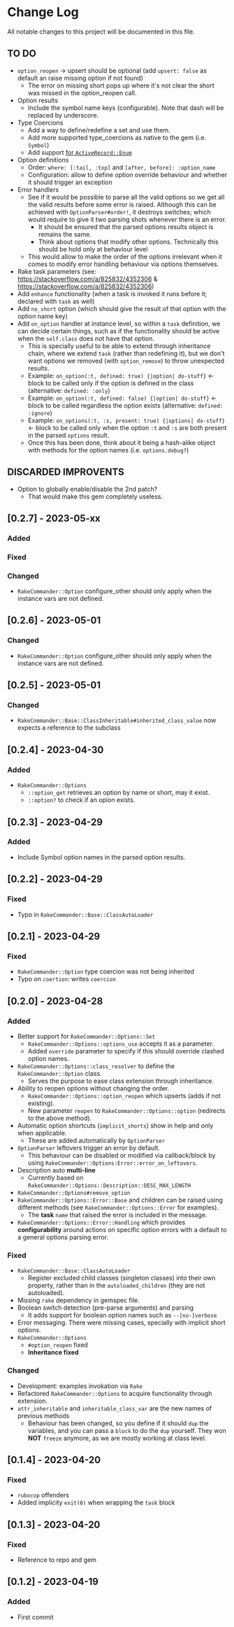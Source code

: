 # Change Log
All notable changes to this project will be documented in this file.

## TO DO
  - `option_reopen` -> upsert should be optional (add `upsert: false` as default an raise missing option if not found)
    - The error on missing short pops up where it's not clear the short was missed in the option_reopen call.
  - Option results
    - Include the symbol name keys (configurable). Note that dash will be replaced by underscore.
  - Type Coercions
    - Add a way to define/redefine a set and use them.
    - Add more supported type_coercions as native to the gem (i.e. `Symbol`)
    - Add support [for `ActiveRecord::Enum`](https://apidock.com/rails/ActiveRecord/Enum)
  - Option definitions
    - Order: `where: [:tail, :top]` and `[after, before]: :option_name`
    - Configuration: allow to define option override behaviour and whether it should trigger an exception
  - Error handlers
    - See if it would be possible to parse all the valid options so we get all the valid results before some error is raised. Although this can be achieved with `OptionParser#order!`, it destroys switches; which would require to give it two parsing shots whenever there is an error.
      - It should be ensured that the parsed options results object is remains the same.
      - Think about options that modify other options. Technically this should be hold only at behaviour level
    - This would allow to make the order of the options irrelevant when it comes to modify error handling behaviour via options themselves.
  - Rake task parameters (see: https://stackoverflow.com/a/825832/4352306 & https://stackoverflow.com/a/825832/4352306)
  - Add `enhance` functionality (when a task is invoked it runs before it; declared with `task` as well)
  - Add `no_short` option (which should give the result of that option with the option name key)
  - Add `on_option` handler at instance level, so within a `task` definition, we can decide certain things, such as if the functionality should be active when the `self.class` does not have that option.
    * This is specially useful to be able to extend through inheritance chain, where we extend `task` (rather than redefining it), but we don't want options we removed (with `option_remove`) to throw unexpected results.
    * Example: `on_option(:t, defined: true) {|option| do-stuff}` <- block to be called only if the option is defined in the class (alternative: `defined: :only`)
    * Example: `on_option(:t, defined: false) {|option| do-stuff}` <- block to be called regardless the option exists (alternative: `defined: :ignore`)
    * Example: `on_options(:t, :s, present: true) {|options| do-stuff}` <- block to be called only when the option `:t` and `:s` are both present in the parsed `options` result.
    - Once this has been done,  think about it being a hash-alike object with methods for the option names (i.e. `options.debug?`)

## DISCARDED IMPROVENTS
  - Option to globally enable/disable the 2nd patch?
    * That would make this gem completely useless.

## [0.2.7] - 2023-05-xx

### Added
### Fixed
### Changed
  - `RakeCommander::Option` configure_other should only apply when the instance vars are not defined.

## [0.2.6] - 2023-05-01

### Changed
  - `RakeCommander::Option` configure_other should only apply when the instance vars are not defined.

## [0.2.5] - 2023-05-01

### Changed
  - `RakeCommander::Base::ClassInheritable#inherited_class_value` now expects a reference to the subclass

## [0.2.4] - 2023-04-30

### Added
  - `RakeCommander::Options`
    - `::option_get` retrieves an option by name or short, may it exist.
    - `::option?` to check if an opion exists.

## [0.2.3] - 2023-04-29

### Added
  - Include Symbol option names in the parsed option results.

## [0.2.2] - 2023-04-29

### Fixed
  - Typo in `RakeCommander::Base::ClassAutoLoader`

## [0.2.1] - 2023-04-29

### Fixed
  - `RakeCommander::Option` type coercion was not being inherited
  - Typo on `coertion`: writes `coercion`


## [0.2.0] - 2023-04-28

### Added
  - Better support for `RakeCommander::Options::Set`
    - `RakeCommander::Options::options_use` accepts it as a parameter.
    - Added `override` parameter to specify if this should override clashed option names.
  - `RakeCommander::Options::class_resolver` to define the `RakeCommander::Option` class.
    - Serves the purpose to ease class extension through inheritance.
  - Ability to reopen options without changing the order.
    - `RakeCommander::Options::option_reopen` which upserts (adds if not existing).
    - New parameter `reopen` to `RakeCommander::Options::option` (redirects to the above method).
  - Automatic option shortcuts (`implicit_shorts`) show in help and only when applicable.
    - These are added automatically by `OptionParser`
  - `OptionParser` leftovers trigger an error by default.
    - This behaviour can be disabled or modified via callback/block by using `RakeCommander::Options:Error::error_on_leftovers`.
  - Description auto **multi-line**
    - Currently based on `RakeCommander::Options::Description::DESC_MAX_LENGTH`
  - `RakeCommander::Options#remove_option`
  - `RakeCommander::Options::Error::Base` and children can be raised using different methods (see `RakeCommander::Options::Error` for examples).
    - The **task** `name` that raised the error is included in the message.
  - `RakeCommander::Options::Error::Handling` which provides **configurability** around actions on specific option errors with a default to a general options parsing error.

### Fixed
  - `RakeCommander::Base::ClassAutoLoader`
    - Register excluded child classes (singleton classes) into their own property,
      rather than in the `autoloaded_children` (they are not autoloaded).
  - Missing `rake` dependency in gemspec file.
  - Boolean switch detection (pre-parse arguments) and parsing
    - It adds support for boolean option names such as `--[no-]verbose`
  - Error messaging. There were missing cases, specially with implicit short options.
  - `RakeCommander::Options`
    - `#option_reopen` fixed
    - **Inheritance fixed**

### Changed
  - Development: examples invokation via `Rake`
  - Refactored `RakeCommander::Options` to acquire functionality through extension.
  - `attr_inheritable` and `inheritable_class_var` are the new names of previous methods
    - Behaviour has been changed, so you define if it should `dup` the variables, and you can pass a `block` to do the `dup` yourself. They won **NOT** `freeze` anymore, as we are mostly working at class level.

## [0.1.4] - 2023-04-20

### Fixed
  - `rubocop` offenders
  - Added implicity `exit(0)` when wrapping the `task` block

## [0.1.3] - 2023-04-20

### Fixed
  - Reference to repo and gem

## [0.1.2] - 2023-04-19

### Added
  - First commit
